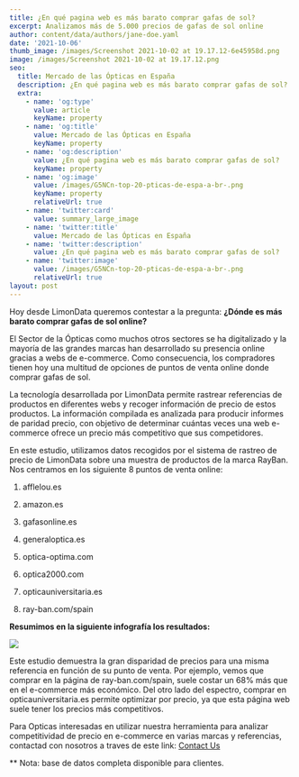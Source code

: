```yaml
---
title: ¿En qué pagina web es más barato comprar gafas de sol?
excerpt: Analizamos más de 5.000 precios de gafas de sol online
author: content/data/authors/jane-doe.yaml
date: '2021-10-06'
thumb_image: /images/Screenshot 2021-10-02 at 19.17.12-6e45958d.png
image: /images/Screenshot 2021-10-02 at 19.17.12.png
seo:
  title: Mercado de las Ópticas en España
  description: ¿En qué pagina web es más barato comprar gafas de sol?
  extra:
    - name: 'og:type'
      value: article
      keyName: property
    - name: 'og:title'
      value: Mercado de las Ópticas en España
      keyName: property
    - name: 'og:description'
      value: ¿En qué pagina web es más barato comprar gafas de sol?
      keyName: property
    - name: 'og:image'
      value: /images/G5NCn-top-20-pticas-de-espa-a-br-.png
      keyName: property
      relativeUrl: true
    - name: 'twitter:card'
      value: summary_large_image
    - name: 'twitter:title'
      value: Mercado de las Ópticas en España
    - name: 'twitter:description'
      value: ¿En qué pagina web es más barato comprar gafas de sol?
    - name: 'twitter:image'
      value: /images/G5NCn-top-20-pticas-de-espa-a-br-.png
      relativeUrl: true
layout: post
---
```

Hoy desde LimonData queremos contestar a la pregunta: **¿Dónde es más barato comprar gafas de sol online?**

El Sector de la Ópticas como muchos otros sectores se ha digitalizado y la mayoría de las grandes marcas han desarrollado su presencia online gracias a webs de e-commerce. Como consecuencia, los compradores tienen hoy una multitud de opciones de puntos de venta online donde comprar gafas de sol.

La tecnología desarrollada por LimonData permite rastrear referencias de productos en diferentes webs y recoger información de precio de estos productos. La información compilada es analizada para producir informes de paridad precio, con objetivo de determinar cuántas veces una web e-commerce ofrece un precio más competitivo que sus competidores.

En este estudio, utilizamos datos recogidos por el sistema de rastreo de precio de LimonData sobre una muestra de productos de la marca RayBan. Nos centramos en los siguiente 8 puntos de venta online:

1.  afflelou.es

2.  amazon.es

3.  gafasonline.es

4.  generaloptica.es

5.  optica-optima.com

6.  optica2000.com

7.  opticauniversitaria.es

8.  ray-ban.com/spain

**Resumimos en la siguiente infografía los resultados:**

![](https://lh3.googleusercontent.com/awt\_9AomxKzI4k5vxCMFDJ2IJimg2sUaiqu6PRQtt7pw5i1xv3QVEE_tA84HSzgyAntH5nQ7VIfdkf5ZBh_kerHZFcu0T8nYLC37WHJZP1rS1u7E-DszJ180SzWYJixIJtPI-g1g=s0)

Este estudio demuestra la gran disparidad de precios para una misma referencia en función de su punto de venta. Por ejemplo, vemos que comprar en la página de ray-ban.com/spain, suele costar un 68% más que en el e-commerce más económico. Del otro lado del espectro, comprar en opticauniversitaria.es permite optimizar por precio, ya que esta página web suele tener los precios más competitivos.

Para Opticas interesadas en utilizar nuestra herramienta para analizar competitividad de precio en e-commerce en varias marcas y referencias, contactad con nosotros a traves de este link: [Contact Us](https://pie2re.typeform.com/to/bqJ0ieF7)

\*\*   Nota: base de datos completa disponible para clientes.
